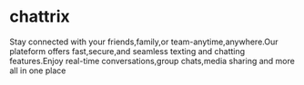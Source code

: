 # chattrix
Stay connected with your friends,family,or team-anytime,anywhere.Our plateform offers fast,secure,and seamless texting and chatting features.Enjoy real-time conversations,group chats,media sharing and more all in one place
